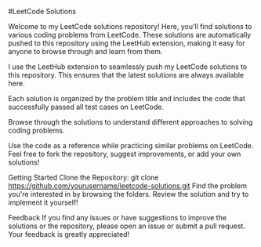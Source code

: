 #LeetCode Solutions

Welcome to my LeetCode solutions repository! Here, you'll find solutions to various coding problems from LeetCode. These solutions are automatically pushed to this repository using the LeetHub extension, making it easy for anyone to browse through and learn from them.

I use the LeetHub extension to seamlessly push my LeetCode solutions to this repository. This ensures that the latest solutions are always available here.

Each solution is organized by the problem title and includes the code that successfully passed all test cases on LeetCode.

Browse through the solutions to understand different approaches to solving coding problems.

Use the code as a reference while practicing similar problems on LeetCode.
Feel free to fork the repository, suggest improvements, or add your own solutions!

Getting Started
Clone the Repository: git clone https://github.com/yourusername/leetcode-solutions.git
 Find the problem you're interested in by browsing the folders.
 Review the solution and try to implement it yourself!

Feedback
If you find any issues or have suggestions to improve the solutions or the repository, please open an issue or submit a pull request. Your feedback is greatly appreciated!
